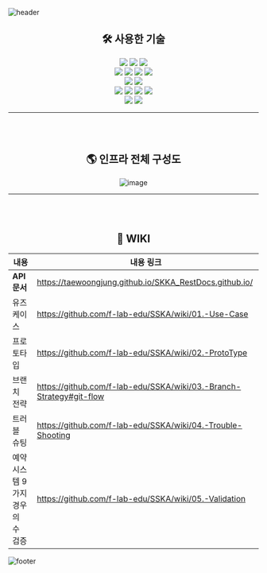 ![header](https://capsule-render.vercel.app/api?type=waving&color=timeAuto&height=200&section=header&text=SKKA&fontSize=90&animation=twinkling)


<div align="center">

## 🛠️ 사용한 기술

</div>

<div align="center">
	<img src="https://img.shields.io/badge/Java-007396?style=flat&logo=Java&logoColor=white" />
  <img src="https://img.shields.io/badge/Spring%20Boot-6DB33F?style=flat-square&logo=Spring%20Boot&logoColor=black"/>
	<img src="https://img.shields.io/badge/Gradle-02303A?style=flat&logo=Gradle&logoColor=white" />
</div>

<div align="center">
  <img src="https://img.shields.io/badge/MySQL-4479A1?style=flat&logo=MySQL&logoColor=white" />
  <img src="https://img.shields.io/badge/Flyway-CC0200?style=flat&logo=Flyway&logoColor=white" />
  <img src="https://img.shields.io/badge/h2-0094F5?style=flat&logo=h2&logoColor=white" />
  <img src="https://img.shields.io/badge/Hibernate-59666C?style=flat&logo=Hibernate&logoColor=white" />
</div>

<div align="center">
  <img src="https://img.shields.io/badge/Junit5-25A162?style=flat&logo=Junit5&logoColor=white" />
  <img src="https://img.shields.io/badge/Mockito-00A98F?style=flat&logo=Mockito&logoColor=white" />
</div>

<div align="center">
  <img src="https://img.shields.io/badge/Docker-2496ED?style=flat&logo=Docker&logoColor=white" />
  <img src="https://img.shields.io/badge/Naver%20Cloud%20Platform-03C75A?style=flat&logo=Naver%20Cloud%20Platform&logoColor=white" />
  <img src="https://img.shields.io/badge/Asciidoctor-E40046?style=flat&logo=Asciidoctor&logoColor=white" />
  <img src="https://img.shields.io/badge/GitHub-181717?style=flat&logo=GitHub&logoColor=white" />
</div>

<div align="center">
  <img src="https://img.shields.io/badge/GitHub%20Actions-2088FF?style=flat&logo=GitHub%20Actions&logoColor=white" />
  <img src="https://img.shields.io/badge/Spring%20REST%20Docs-006643?style=flat&logo=Spring%20REST%20Docs&logoColor=white" />
</div>
  
---------------------------------------  
  
<br><br>

<div align="center">
	
## 🌎 인프라 전체 구성도

![image](https://user-images.githubusercontent.com/70272679/216142657-0af09892-135c-45ec-ad9c-a8abf268c9c5.png)
	
</div>

---------------------------------------  


<br><br>
	
<div align="center">

## 📝 WIKI

| 내용             | 내용 링크                                                                |
| ----------------- | ------------------------------------------------------------------ |
| **API 문서** | https://taewoongjung.github.io/SKKA_RestDocs.github.io/ |
| 유즈 케이스 | https://github.com/f-lab-edu/SSKA/wiki/01.-Use-Case |
| 프로토타입 | https://github.com/f-lab-edu/SSKA/wiki/02.-ProtoType |
| 브랜치 전략 | https://github.com/f-lab-edu/SSKA/wiki/03.-Branch-Strategy#git-flow |
| 트러블 슈팅 | https://github.com/f-lab-edu/SSKA/wiki/04.-Trouble-Shooting |
| 예약 시스템 9가지 경우의 수 검증 | https://github.com/f-lab-edu/SSKA/wiki/05.-Validation |

</div>

![footer](https://capsule-render.vercel.app/api?type=waving&color=timeAuto&height=200&section=footer)

